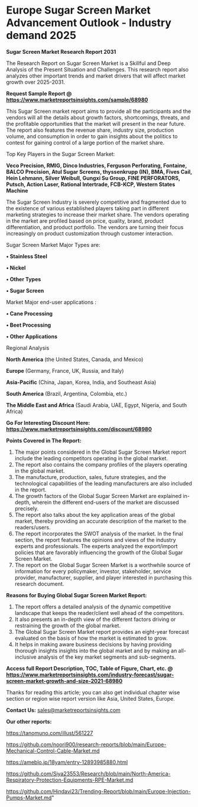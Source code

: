 # Europe Sugar Screen Market Advancement Outlook - Industry demand 2025

<strong>Sugar Screen Market Research Report 2031</strong>

The Research Report on Sugar Screen Market is a Skillful and Deep Analysis of the Present Situation and Challenges. This research report also analyzes other important trends and market drivers that will affect market growth over 2025-2031.

<strong>Request Sample Report @ <a href=https://www.marketreportsinsights.com/sample/68980>https://www.marketreportsinsights.com/sample/68980</a></strong>

This Sugar Screen market report aims to provide all the participants and the vendors will all the details about growth factors, shortcomings, threats, and the profitable opportunities that the market will present in the near future. The report also features the revenue share, industry size, production volume, and consumption in order to gain insights about the politics to contest for gaining control of a large portion of the market share.

Top Key Players in the Sugar Screen Market:

<strong>Veco Precision, RMIG, Dinco Industries, Ferguson Perforating, Fontaine, BALCO Precision, Atul Sugar Screens, thyssenkrupp (IN), BMA, Fives Cail, Hein Lehmann, Silver Weibull, Gungxi Su Group, FINE PERFORATORS, Putsch, Action Laser, Rational Intertrade, FCB-KCP, Western States Machine</strong>

The Sugar Screen Industry is severely competitive and fragmented due to the existence of various established players taking part in different marketing strategies to increase their market share. The vendors operating in the market are profiled based on price, quality, brand, product differentiation, and product portfolio. The vendors are turning their focus increasingly on product customization through customer interaction.

Sugar Screen Market Major Types are:

<strong>• Stainless Steel

• Nickel

• Other Types

• Sugar Screen</strong>

Market Major end-user applications :

<strong>• Cane Processing

• Beet Processing

• Other Applications</strong>

Regional Analysis

</u><strong><b>North America</b></strong> (the United States, Canada, and Mexico)

<strong><b>Europe </b></strong>(Germany, France, UK, Russia, and Italy)

<strong><b>Asia-Pacific</b></strong> (China, Japan, Korea, India, and Southeast Asia)

<strong><b>South America</b></strong> (Brazil, Argentina, Colombia, etc.)

<strong><b>The Middle East and Africa</b></strong> (Saudi Arabia, UAE, Egypt, Nigeria, and South Africa)

<strong>Go For Interesting Discount Here: <a href=https://www.marketreportsinsights.com/discount/68980>https://www.marketreportsinsights.com/discount/68980</a></strong>

<strong>Points Covered in The Report:</strong>
<ol>
  <li>The major points considered in the Global Sugar Screen Market report include the leading competitors operating in the global market.</li>
  <li>The report also contains the company profiles of the players operating in the global market.</li>
  <li>The manufacture, production, sales, future strategies, and the technological capabilities of the leading manufacturers are also included in the report.</li>
  <li>The growth factors of the Global Sugar Screen Market are explained in-depth, wherein the different end-users of the market are discussed precisely.</li>
  <li>The report also talks about the key application areas of the global market, thereby providing an accurate description of the market to the readers/users.</li>
  <li>The report incorporates the SWOT analysis of the market. In the final section, the report features the opinions and views of the industry experts and professionals. The experts analyzed the export/import policies that are favorably influencing the growth of the Global Sugar Screen Market.</li>
  <li>The report on the Global Sugar Screen Market is a worthwhile source of information for every policymaker, investor, stakeholder, service provider, manufacturer, supplier, and player interested in purchasing this research document.</li>
</ol>
<strong>Reasons for Buying Global Sugar Screen Market Report:</strong>

<ol>
  <li>The report offers a detailed analysis of the dynamic competitive landscape that keeps the reader/client well ahead of the competitors.</li>
  <li>It also presents an in-depth view of the different factors driving or restraining the growth of the global market.</li>
  <li>The Global Sugar Screen Market report provides an eight-year forecast evaluated on the basis of how the market is estimated to grow.</li>
  <li>It helps in making aware business decisions by having providing thorough insights insights into the global market and by making an all-inclusive analysis of the key market segments and sub-segments.</li>
</ol>
<strong>Access full Report Description, TOC, Table of Figure, Chart, etc. @ <a href=https://www.marketreportsinsights.com/industry-forecast/sugar-screen-market-growth-and-size-2021-68980>https://www.marketreportsinsights.com/industry-forecast/sugar-screen-market-growth-and-size-2021-68980</a></strong>


Thanks for reading this article; you can also get individual chapter wise section or region wise report version like Asia, United States, Europe.

<strong>Contact Us:</strong>
sales@marketreportsinsights.com

<strong>Our other reports:</strong>

<a href=https://tanomuno.com/illust/561227>https://tanomuno.com/illust/561227</a>

<a href=https://github.com/noori900/research-reports/blob/main/Europe-Mechanical-Control-Cable-Market.md>https://github.com/noori900/research-reports/blob/main/Europe-Mechanical-Control-Cable-Market.md</a>

<a href=https://ameblo.jp/18yam/entry-12893985880.html>https://ameblo.jp/18yam/entry-12893985880.html</a>

<a href=https://github.com/Siya23553/Research/blob/main/North-America-Respiratory-Protection-Equipments-RPE-Market.md>https://github.com/Siya23553/Research/blob/main/North-America-Respiratory-Protection-Equipments-RPE-Market.md</a>

<a href=https://github.com/Hindavi23/Trending-Report/blob/main/Europe-Injection-Pumps-Market.md>https://github.com/Hindavi23/Trending-Report/blob/main/Europe-Injection-Pumps-Market.md</a>"
